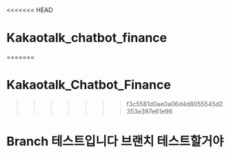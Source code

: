 <<<<<<< HEAD
# Kakaotalk_chatbot_finance
=======
# Kakaotalk_Chatbot_Finance
>>>>>>> f3c5581d0ae0a06d4d8055545d2353e397e61e96

# Branch 테스트입니다 브랜치 테스트할거야
